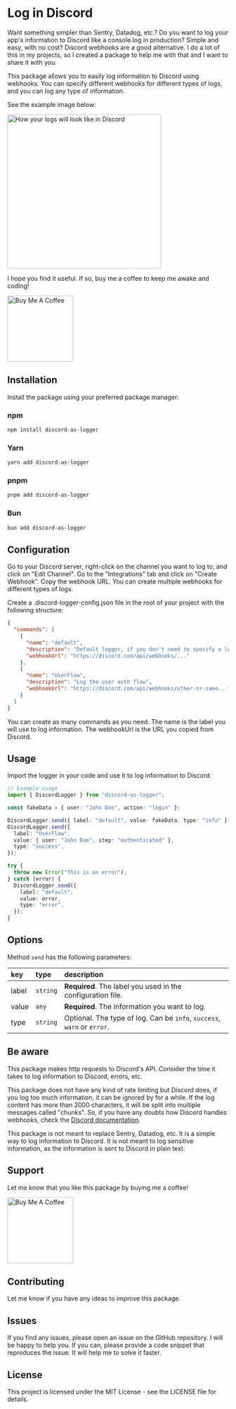 # Log in Discord

Want something simpler than Sentry, Datadog, etc.? Do you want to log your app's information to Discord like a console.log in production? Simple and easy, with no cost? Discord webhooks are a good alternative. I do a lot of this in my projects, so I created a package to help me with that and I want to share it with you.

This package allows you to easily log information to Discord using webhooks. You can specify different webhooks for different types of logs, and you can log any type of information.

See the example image below:

<img src="https://res.cloudinary.com/dr4xmxoal/image/upload/v1716004742/send-discord-log-lib/log-examples.png" alt="How your logs will look like in Discord" style="height: 350px; width: auto;">

I hope you find it useful. If so, buy me a coffee to keep me awake and coding!

<a href="https://www.buymeacoffee.com/fabiobcsouza">
<img src="https://cdn.buymeacoffee.com/buttons/v2/default-yellow.png" alt="Buy Me A Coffee" style="width: 150px; height: auto;">
</a>

## Installation

Install the package using your preferred package manager:

### npm

```sh
npm install discord-as-logger
```

### Yarn

```sh
yarn add discord-as-logger
```

### pnpm

```sh
pnpm add discord-as-logger
```

### Bun

```sh
bun add discord-as-logger
```

## Configuration

Go to your Discord server, right-click on the channel you want to log to, and click on "Edit Channel". Go to the "Integrations" tab and click on "Create Webhook". Copy the webhook URL. You can create multiple webhooks for different types of logs.

Create a .discord-logger-config.json file in the root of your project with the following structure:

```json
{
  "commands": [
    {
      "name": "default",
      "description": "Default logger, if you don't need to specify a label to the logger",
      "webhookUrl": "https://discord.com/api/webhooks/..."
    },
    {
      "name": "UserFlow",
      "description": "Log the user auth flow",
      "webhookUrl": "https://discord.com/api/webhooks/other-or-same..."
    }
  ]
}
```

You can create as many commands as you need. The name is the label you will use to log information. The webhookUrl is the URL you copied from Discord.

## Usage

Import the logger in your code and use it to log information to Discord:

```typescript
// Example usage
import { DiscordLogger } from "discord-as-logger";

const fakeData = { user: "John Doe", action: "login" };

DiscordLogger.send({ label: "default", value: fakeData, type: "info" });
DiscordLogger.send({
  label: "UserFlow",
  value: { user: "John Doe", step: "authenticated" },
  type: "success",
});

try {
  throw new Error("This is an error");
} catch (error) {
  DiscordLogger.send({
    label: "default",
    value: error,
    type: "error",
  });
}
```

## Options

Method `send` has the following parameters:

| key   | type     | description                                                             |
| :---- | :------- | :---------------------------------------------------------------------- |
| label | `string` | **Required**. The label you used in the configuration file.             |
| value | `any`    | **Required**. The information you want to log.                          |
| type  | `string` | Optional. The type of log. Can be `info`, `success`, `warn` or `error`. |

## Be aware

This package makes http requests to Discord's API. Consider the time it takes to log information to Discord, errors, etc.

This package does not have any kind of rate limiting but Discord does, if you log too much information, it can be ignored by for a while. If the log content has more than 2000 characters, it will be split into multiple messages called "chunks". So, if you have any doubts how Discord handles webhooks, check the [Discord documentation](https://discord.com/developers/docs/resources/webhook).

This package is not meant to replace Sentry, Datadog, etc. It is a simple way to log information to Discord. It is not meant to log sensitive information, as the information is sent to Discord in plain text.

## Support

Let me know that you like this package by buying me a coffee!

<a href="https://www.buymeacoffee.com/fabiobcsouza">
<img src="https://cdn.buymeacoffee.com/buttons/v2/default-yellow.png" alt="Buy Me A Coffee" style="width: 150px; height: auto;">
</a>

## Contributing

Let me know if you have any ideas to improve this package.

## Issues

If you find any issues, please open an issue on the GitHub repository. I will be happy to help you. If you can, please provide a code snippet that reproduces the issue. It will help me to solve it faster.

## License

This project is licensed under the MIT License - see the LICENSE file for details.

